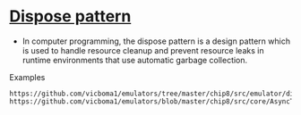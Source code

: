 [Dispose pattern](http://en.wikipedia.org/wiki/Dispose_pattern)
=================

* In computer programming, the dispose pattern is a design pattern which is used to handle resource cleanup and prevent 
  resource leaks in runtime environments that use automatic garbage collection.

Examples
```
https://github.com/vicboma1/emulators/tree/master/chip8/src/emulator/dispose
https://github.com/vicboma1/emulators/blob/master/chip8/src/core/AsyncTask.java
```

